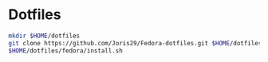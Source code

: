 # Dotfiles

``` bash
mkdir $HOME/dotfiles
git clone https://github.com/Joris29/Fedora-dotfiles.git $HOME/dotfiles/fedora
$HOME/dotfiles/fedora/install.sh
```
